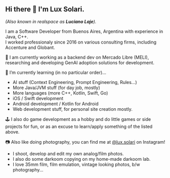 ## Hi there 👋 I'm Lux Solari. 
_(Also known in _realspace_ as **Luciano Laje**)._

I am a Software Developer from Buenos Aires, Argentina with experience in Java, C++.<br>
I worked professionaly since 2016 on various consulting firms, including Accenture and Globant.

🔭 I am currently working as a backend dev on Mercado Libre (MELI), researching and developing GenAI adoption solutions for development.

🌱 I’m currently learning (in no particular order)...
  - AI stuff (Context Engineering, Prompt Engineering, Rules...)
  - More Java/JVM stuff (for day job, mostly)
  - More languages (more C++, Kotlin, Swift, Go)
  - iOS / Swift development
  - Android development / Kotlin for Android
  - Web development stuff, for personal site creation mostly.
  
🕹️ I also do game development as a hobby and do little games or side projects for fun, or as an excuse to learn/apply something of the listed above.

📷 Also like doing photography, you can find me at [@lux.solari](instagram.com/lux.solari) on Instagram!

  - I shoot, develop and edit my own analog/film photos.
  - I also do some darkoom copying on my home-made darkoom lab.
  - I love 35mm film, film emulation, vintage looking photos, b/w photography...
  
<!--
**luxsolari/luxsolari** is a ✨ _special_ ✨ repository because its `README.md` (this file) appears on your GitHub profile.

Here are some ideas to get you started:

- 🔭 I’m currently working on ...
- 🌱 I’m currently learning ...
- 👯 I’m looking to collaborate on ...
- 🤔 I’m looking for help with ...
- 💬 Ask me about ...
- 📫 How to reach me: ...
- 😄 Pronouns: ...
- ⚡ Fun fact: ...
-->
